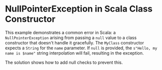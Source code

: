 # NullPointerException in Scala Class Constructor

This example demonstrates a common error in Scala: a `NullPointerException` arising from passing a `null` value to a class constructor that doesn't handle it gracefully.  The `MyClass` constructor expects a `String` for the `name` parameter.  If `null` is provided, the `s"Hello, my name is $name"` string interpolation will fail, resulting in the exception.

The solution shows how to add null checks to prevent this. 